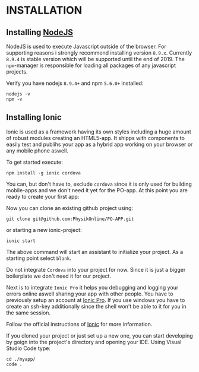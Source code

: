 # INSTALLATION

## Installing [NodeJS][1]
NodeJS is used to execute Javascript outside of the browser. For supporting reasons i strongly recommend installing version `8.9.x`. Currently `8.9.4` is stable version which will be supported until the end of 2019. The `npm`-manager is responsible for loading all packages of any javascript projects.

Verify you have nodejs `8.9.4+` and npm `5.6.0+` installed:
```
nodejs -v
npm -v
```

## Installing Ionic
Ionic is used as a framework having its own styles including a huge amount of robust modules creating an HTML5-app. It shipps with components to easily test and publihs your app as a hybrid app working on your browser or any mobile phone aswell.

To get started execute:

```
npm install -g ionic cordova
```

You can, but don't have to, exclude `cordova` since it is only used for building mobile-apps and we don't need it yet for the PO-app. At this point you are ready to create your first app:

Now you can clone an existing github project using:

```
git clone git@github.com:PhysikOnline/PO-APP.git
```

or starting a new ionic-project:

```
ionic start
```

The above command will start an assistant to initialize your project. As a starting point select `blank`. 

Do not integrate `Cordova` into your project for now. Since it is just a bigger boilerplate we don't need it for our project.

Next is to integrate `Ionic Pro` it helps you debugging and logging your errors online aswell sharing your app with other people. You have to previously setup an account at [Ionic Pro][2]. If you use windows you have to create an ssh-key additionally since the shell won't be able to it for you in the same session.

Follow the official instructions of [Ionic][3] for more information.

If you cloned your project or just set up a new one, you can start developing by goign into the project's directory and opening your IDE.
Using Visual Studio Code type:

```
cd ./myapp/
code .
```

[1]: https://nodejs.org/en/
[2]: https://ionicframework.com/pro
[3]: https://ionicframework.com/docs/intro/installation/




